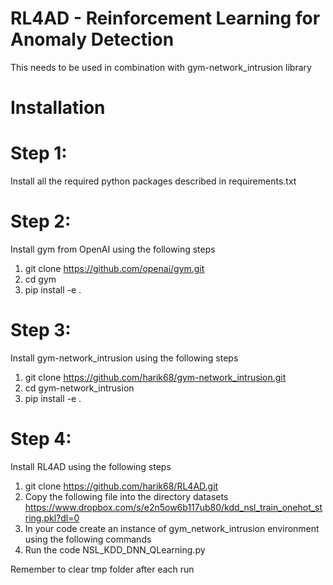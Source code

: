 # RL4AD - Reinforcement Learning for Anomaly Detection

This needs to be used in combination with gym-network_intrusion library

# Installation
# Step 1: 
Install all the required python packages described in requirements.txt

# Step 2: 
Install gym from OpenAI using the following steps
1. git clone https://github.com/openai/gym.git
2. cd gym
3. pip install -e .

# Step 3: 
Install gym-network_intrusion using the following steps
1. git clone https://github.com/harik68/gym-network_intrusion.git
2. cd gym-network_intrusion
3. pip install -e .

# Step 4: 
Install RL4AD using the following steps
1. git clone https://github.com/harik68/RL4AD.git
2. Copy the following file into the directory datasets
   https://www.dropbox.com/s/e2n5ow6b117ub80/kdd_nsl_train_onehot_string.pkl?dl=0
3. In your code create an instance of gym_network_intrusion environment using the following commands
4. Run the code NSL_KDD_DNN_QLearning.py

Remember to clear tmp folder after each run
